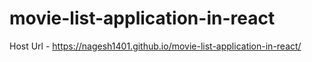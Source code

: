 # movie-list-application-in-react
Host Url - https://nagesh1401.github.io/movie-list-application-in-react/
